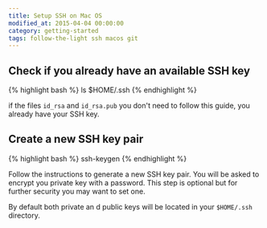 ```yaml
---
title: Setup SSH on Mac OS
modified_at: 2015-04-04 00:00:00
category: getting-started
tags: follow-the-light ssh macos git
---
```


## Check if you already have an available SSH key

{% highlight bash %}
ls $HOME/.ssh
{% endhighlight %}

if the files `id_rsa` and `id_rsa.pub` you don't need to follow this guide,
you already have your SSH key.

## Create a new SSH key pair

{% highlight bash %}
ssh-keygen
{% endhighlight %}

Follow the instructions to generate a new SSH key pair. You will be asked to encrypt
you private key with a password. This step is optional but for further security you may
want to set one.

By default both private an d public keys will be located in your `$HOME/.ssh` directory.
